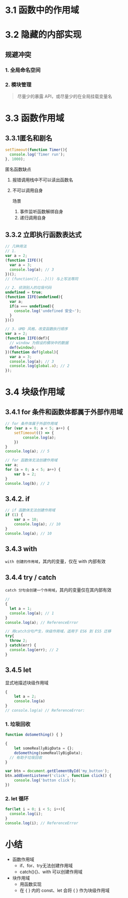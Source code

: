 # 3.1 函数中的作用域



# 3.2 隐藏的内部实现

## 规避冲突

### 1. 全局命名空间

### 2. 模块管理

>  尽量少的暴露 API，或尽量少的在全局挂载变量名



# 3.3 函数作用域

## 3.3.1匿名和剧名

```js
setTimeout(function Timer(){
  console.log('Timer run');
}, 1000);
```

匿名函数缺点

1. 报错调用栈中不可以读出函数名

2. 不可以调用自身

   场景

   1. 事件监听函数解绑自身
   2. 递归调用自身



## 3.3.2 立即执行函数表达式

```js
// 几种用法
// 1.
var a = 2;
(function IIFE(){
  var a = 3;
  console.log(a); // 3
})();
// (function(){...}()) 与上写法等同

// 2. 侦测别人的垃圾代码
undefined = true;
(function IIFE(undefined){
  var a;
  if(a === undefined){
    console.log('undefined 安全~');
  }
})()

// 3. UMD 风格，改变函数执行顺序
var a = 2;
(function IIFE(def){
  // window 为假设的模块中的数据
  def(window);
})(function def(global){
  var a = 3;
  console.log(a); // 3
  console.log(global.a); // 2
});
```



# 3.4 块级作用域

## 3.4.1  for 条件和函数体都属于外部作用域

```js
// for 条件体属于外部作用域
for (var a = 0; a < 5; a++) {
    setTimeout(() => {
        console.log(a);
    })
}
console.log(a); // 5

// for 函数体无法创建作用域
var a;
for (a = 0; a < 5; a++) {
    var b = 2;
}
console.log(b); // 2
```



## 3.4.2. if 

```js
// if 函数体无法创建作用域
if (1) {
    var a = 10;
  	console.log(a); // 10
}
console.log(a); // 10
```



## 3.4.3 with

`with 创建的作用域`，其内的变量，仅在 with 内部有效



## 3.4.4 try / catch

`catch 分句会创建一个作用域`，其内的变量仅在其内部有效

```js
// 
{
  let a = 1;
  console.log(a); // 1
}
console.log(a); // ReferenceError

// 用catch分句产生，块级作用域，适用于 ES6 到 ES5 迁移
try{ 
  throw 2;
} catch(err) {
  console.log(err); // 2
}
```





## 3.4.5 let

显式地描述块级作用域

```js
{
    let a = 2;
    console.log(a)
}
// console.log(a) // ReferenceError:
```

### 1. 垃圾回收

```js
function doSomething() { }

{
    let someReallyBigData = {};
    doSomething(someReallyBigData);
  // 有助于垃圾回收
}

var btn = document.getElementById('my_button');
btn.addEventListener('click', function click() {
    console.log('button click');
})
```

### 2. let 循环

```js
for(let i = 0; i < 5; i++){
  console.log(i);
}
console.log(i); // ReferenceError
```



# 小结

+ 函数作用域
  + if、for、try无法创建作用域
  + catch(){}、with 可以创建作用域
+ 块作用域
  + 用函数实现
  + 在 { } 内的 const、let 会将 { } 作为块级作用域